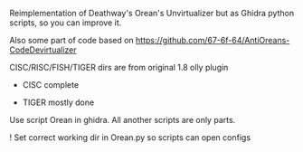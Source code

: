 Reimplementation of Deathway's Orean's Unvirtualizer but as Ghidra python scripts, so you can improve it.

Also some part of code based on https://github.com/67-6f-64/AntiOreans-CodeDevirtualizer

CISC/RISC/FISH/TIGER dirs are from original 1.8 olly plugin


* CISC complete

* TIGER mostly done



Use script Orean in ghidra. All another scripts are only parts.

 ! Set correct working dir in Orean.py so scripts can open configs

